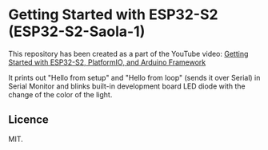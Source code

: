 # Getting Started with ESP32-S2 (ESP32-S2-Saola-1)

This repository has been created as a part of the YouTube video:
[Getting Started with ESP32-S2, PlatformIO, and Arduino Framework](https://youtu.be/fVcru1pq9TY)

It prints out "Hello from setup" and "Hello from loop" (sends it over Serial) in Serial Monitor and blinks built-in development board LED diode with the change of the color of the light.

## Licence

MIT.
